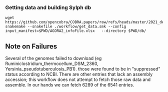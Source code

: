 
### Getting data and building Sylph db

```
wget https://github.com/opencobra/COBRA.papers/raw/refs/heads/master/2021_demeter/input/AGORA2_infoFile.xlsx
snakemake --snakefile ./workflow/get_data.smk --config input_manifest=$PWD/AGORA2_infoFile.xlsx   --directory $PWD/db/
```

## Note on Failures

Several of the genomes failed to download (eg Ruminiclostridium_thermocellum_DSM_2360, Yersinia_pseudotuberculosis_PB1).  those were found to be in "suppressed" status according to NCBI. There are other entries that lack an assembly accession; this workflow does not attempt to fetch those raw data and assemble.  In our hands we can fetch 6289 of the 6541 entries.

